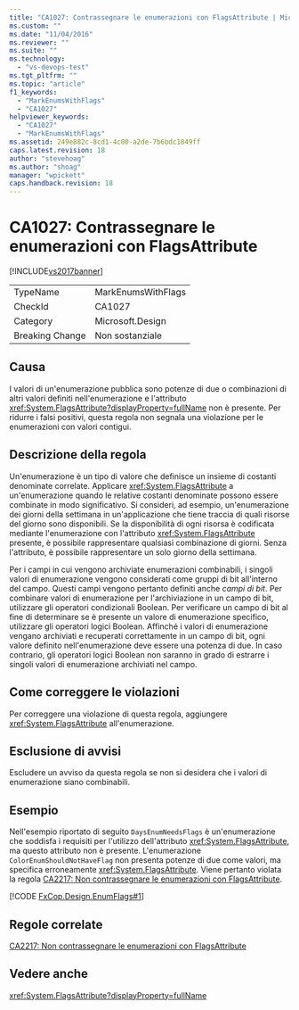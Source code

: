 ```yaml
---
title: "CA1027: Contrassegnare le enumerazioni con FlagsAttribute | Microsoft Docs"
ms.custom: ""
ms.date: "11/04/2016"
ms.reviewer: ""
ms.suite: ""
ms.technology: 
  - "vs-devops-test"
ms.tgt_pltfrm: ""
ms.topic: "article"
f1_keywords: 
  - "MarkEnumsWithFlags"
  - "CA1027"
helpviewer_keywords: 
  - "CA1027"
  - "MarkEnumsWithFlags"
ms.assetid: 249e882c-8cd1-4c00-a2de-7b6bdc1849ff
caps.latest.revision: 18
author: "stevehoag"
ms.author: "shoag"
manager: "wpickett"
caps.handback.revision: 18
---
```

# CA1027: Contrassegnare le enumerazioni con FlagsAttribute
[!INCLUDE[vs2017banner](../code-quality/includes/vs2017banner.md)]

|||  
|-|-|  
|TypeName|MarkEnumsWithFlags|  
|CheckId|CA1027|  
|Category|Microsoft.Design|  
|Breaking Change|Non sostanziale|  
  
## Causa  
 I valori di un'enumerazione pubblica sono potenze di due o combinazioni di altri valori definiti nell'enumerazione e l'attributo <xref:System.FlagsAttribute?displayProperty=fullName> non è presente.  Per ridurre i falsi positivi, questa regola non segnala una violazione per le enumerazioni con valori contigui.  
  
## Descrizione della regola  
 Un'enumerazione è un tipo di valore che definisce un insieme di costanti denominate correlate.  Applicare <xref:System.FlagsAttribute> a un'enumerazione quando le relative costanti denominate possono essere combinate in modo significativo.  Si consideri, ad esempio, un'enumerazione dei giorni della settimana in un'applicazione che tiene traccia di quali risorse del giorno sono disponibili.  Se la disponibilità di ogni risorsa è codificata mediante l'enumerazione con l'attributo <xref:System.FlagsAttribute> presente, è possibile rappresentare qualsiasi combinazione di giorni.  Senza l'attributo, è possibile rappresentare un solo giorno della settimana.  
  
 Per i campi in cui vengono archiviate enumerazioni combinabili, i singoli valori di enumerazione vengono considerati come gruppi di bit all'interno del campo.  Questi campi vengono pertanto definiti anche *campi di bit*.  Per combinare valori di enumerazione per l'archiviazione in un campo di bit, utilizzare gli operatori condizionali Boolean.  Per verificare un campo di bit al fine di determinare se è presente un valore di enumerazione specifico, utilizzare gli operatori logici Boolean.  Affinché i valori di enumerazione vengano archiviati e recuperati correttamente in un campo di bit, ogni valore definito nell'enumerazione deve essere una potenza di due.  In caso contrario, gli operatori logici Boolean non saranno in grado di estrarre i singoli valori di enumerazione archiviati nel campo.  
  
## Come correggere le violazioni  
 Per correggere una violazione di questa regola, aggiungere <xref:System.FlagsAttribute> all'enumerazione.  
  
## Esclusione di avvisi  
 Escludere un avviso da questa regola se non si desidera che i valori di enumerazione siano combinabili.  
  
## Esempio  
 Nell'esempio riportato di seguito `DaysEnumNeedsFlags` è un'enumerazione che soddisfa i requisiti per l'utilizzo dell'attributo <xref:System.FlagsAttribute>, ma questo attributo non è presente.  L'enumerazione `ColorEnumShouldNotHaveFlag` non presenta potenze di due come valori, ma specifica erroneamente <xref:System.FlagsAttribute>.  Viene pertanto violata la regola [CA2217: Non contrassegnare le enumerazioni con FlagsAttribute](../code-quality/ca2217-do-not-mark-enums-with-flagsattribute.md).  
  
 [!CODE [FxCop.Design.EnumFlags#1](../CodeSnippet/VS_Snippets_CodeAnalysis/FxCop.Design.EnumFlags#1)]  
  
## Regole correlate  
 [CA2217: Non contrassegnare le enumerazioni con FlagsAttribute](../code-quality/ca2217-do-not-mark-enums-with-flagsattribute.md)  
  
## Vedere anche  
 <xref:System.FlagsAttribute?displayProperty=fullName>